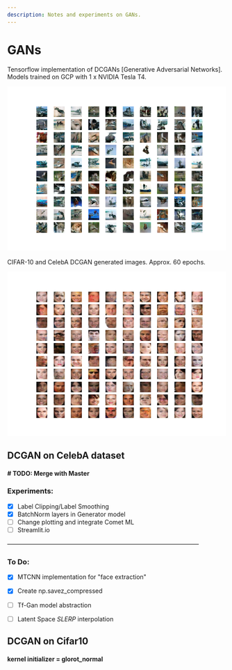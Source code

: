 ```yaml
---
description: Notes and experiments on GANs.
---
```


# GANs

Tensorflow implementation of DCGANs \[Generative Adversarial Networks\]. Models trained on GCP with 1 x NVIDIA Tesla T4.

![Cifar 10 DCGAN images after 60 epochs](.gitbook/assets/plot_g060.png)

CIFAR-10 and CelebA DCGAN generated images. Approx. 60 epochs.

![CelebA DCGAN images after 60 epochs](.gitbook/assets/plot_e060.png)



## DCGAN on CelebA dataset

#### **\# TODO: Merge with Master**

### Experiments:

* [x] Label Clipping/Label Smoothing
* [x] BatchNorm layers in Generator model
* [ ] Change plotting and integrate Comet ML
* [ ] Streamlit.io 

–––––––––––––––––––––––––––––––––––––––––––––––––––––––––––––––

### To Do:

* [x] MTCNN implementation for "face extraction"
* [x] Create np.savez\_compressed
* [ ] Tf-Gan model abstraction
* [ ] Latent Space _SLERP_ interpolation



## DCGAN on Cifar10

#### kernel initializer = glorot\_normal



### 









